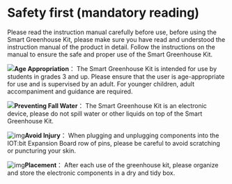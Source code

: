 ﻿---
sidebar_position: 2
sidebar_label: Safety First(mandatory reading)
---

# Safety first (mandatory reading)

Please read the instruction manual carefully before use, before using the Smart Greenhouse  Kit, please make sure you have read and understood the instruction manual of the product in detail. Follow the instructions on the manual to ensure the safe and proper use of the Smart Greenhouse Kit.

![](https://wiki-media-ef.oss-cn-hongkong.aliyuncs.com/docs/microbit/wisdom-life/microbit-smart-greenhouse-kit/images/microbit-greenhouse-reading-tips-01.png)**Age Appropriation**： The Smart Greenhouse Kit is intended for use by students in grades 3 and up. Please ensure that the user is age-appropriate for use and is supervised by an adult. For younger children, adult accompaniment and guidance are required.

![](https://wiki-media-ef.oss-cn-hongkong.aliyuncs.com/docs/microbit/wisdom-life/microbit-smart-greenhouse-kit/images/microbit-greenhouse-reading-tips-01.png)**Preventing Fall Water**： The Smart Greenhouse Kit is an electronic device, please do not spill water or other liquids on top of the Smart Greenhouse Kit.

![img](https://wiki-media-ef.oss-cn-hongkong.aliyuncs.com/docs/microbit/wisdom-life/microbit-smart-greenhouse-kit/images/microbit-greenhouse-reading-tips-02.png)**Avoid Injury**： When plugging and unplugging components into the IOT:bit Expansion Board row of pins, please be careful to avoid scratching or puncturing your skin.

![img](https://wiki-media-ef.oss-cn-hongkong.aliyuncs.com/docs/microbit/wisdom-life/microbit-smart-greenhouse-kit/images/microbit-greenhouse-reading-tips-03.png)**Placement**： After each use of the greenhouse kit, please organize and store the electronic components in a dry and tidy box.
